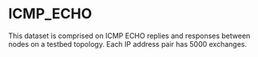 # ICMP_ECHO
This dataset is comprised on ICMP ECHO replies and responses between nodes on a testbed topology. Each IP address pair has 5000 exchanges.
